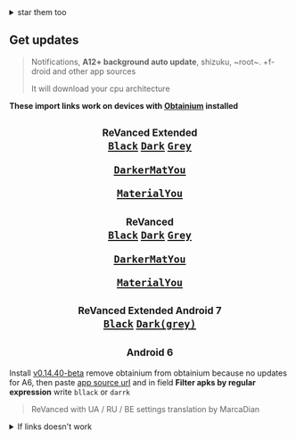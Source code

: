 <details><summary>star them too</summary><h2>

[j-hc](https://github.com/j-hc?tab=repositories&q=&type=&language=&sort=stargazers)

[ReVanced](https://github.com/orgs/ReVanced/repositories?q=sort%3Astars)

[inotia00](https://github.com/inotia00?tab=repositories&q=&type=&language=&sort=stargazers)

[YT-Advanced](https://github.com/YT-Advanced?tab=repositories&q=&type=&language=&sort=stargazers)

[MarcaDian](https://github.com/MarcaDian?tab=repositories)

[anddea](https://github.com/anddea?tab=repositories&q=&type=&language=&sort=stargazers)

[rufusin](https://github.com/rufusin?tab=repositories&q=&type=&language=&sort=stargazers)

[kitadai31](https://github.com/kitadai31?tab=repositories&q=&type=&language=&sort=stargazers)

[d4n3436](https://github.com/d4n3436?tab=repositories&q=&type=&language=&sort=stargazers)

[ImranR98](https://github.com/ImranR98?tab=repositories&q=&type=&language=&sort=stargazers)

[Hamster45105](https://github.com/Hamster45105?tab=repositories&q=&type=&language=&sort=stargazers) made it possible to open obtainium app config import link from readme
</h2></details>

## Get updates
>Notifications, **A12+ background auto update**, shizuku, ~root~. +f-droid and other app sources
>
>It will download your cpu architecture

**These import links work on devices with [Obtainium](https://github.com/ImranR98/Obtainium) installed**<div align="center"><h2>
<sub>ReVanced Extended</sub><br>
[<ins>`Black`](https://apps.obtainium.imranr.dev/redirect.html?r=obtainium://app/%7B%22id%22%3A%22app.rvx.android.youtube%22%2C%22url%22%3A%22https%3A%2F%2Fgithub.com%2FTidalMist%2Frevanced-arm7-arm8-nonroot%22%2C%22author%22%3A%22TidalMist%22%2C%22name%22%3A%22YouTube%22%2C%22additionalSettings%22%3A%22%7B%5C%22versionDetection%5C%22%3Afalse%2C%5C%22apkFilterRegEx%5C%22%3A%5C%22black%5C%22%7D%22%7D)  [<ins>`Dark`](https://apps.obtainium.imranr.dev/redirect.html?r=obtainium://app/%7B%22id%22%3A%22app.rvx.android.youtube%22%2C%22url%22%3A%22https%3A%2F%2Fgithub.com%2FTidalMist%2Frevanced-arm7-arm8-nonroot%22%2C%22author%22%3A%22TidalMist%22%2C%22name%22%3A%22YouTube%22%2C%22additionalSettings%22%3A%22%7B%5C%22versionDetection%5C%22%3Afalse%2C%5C%22apkFilterRegEx%5C%22%3A%5C%22dark%5C%22%7D%22%7D)  [<ins>`Grey`](https://apps.obtainium.imranr.dev/redirect.html?r=obtainium://app/%7B%22id%22%3A%22app.rvx.android.youtube%22%2C%22url%22%3A%22https%3A%2F%2Fgithub.com%2FTidalMist%2Frevanced-arm7-arm8-nonroot%22%2C%22author%22%3A%22TidalMist%22%2C%22name%22%3A%22YouTube%22%2C%22additionalSettings%22%3A%22%7B%5C%22versionDetection%5C%22%3Afalse%2C%5C%22apkFilterRegEx%5C%22%3A%5C%22grey%5C%22%7D%22%7D)

[<ins>`DarkerMatYou`](https://apps.obtainium.imranr.dev/redirect.html?r=obtainium://app/%7B%22id%22%3A%22app.rvx.android.youtube%22%2C%22url%22%3A%22https%3A%2F%2Fgithub.com%2FTidalMist%2Frevanced-arm7-arm8-nonroot%22%2C%22author%22%3A%22TidalMist%22%2C%22name%22%3A%22YouTube%22%2C%22additionalSettings%22%3A%22%7B%5C%22versionDetection%5C%22%3Afalse%2C%5C%22apkFilterRegEx%5C%22%3A%5C%22da-rker-matterial%5C%22%7D%22%7D)

[<ins>`MaterialYou`](https://apps.obtainium.imranr.dev/redirect.html?r=obtainium://app/%7B%22id%22%3A%22app.rvx.android.youtube%22%2C%22url%22%3A%22https%3A%2F%2Fgithub.com%2FTidalMist%2Frevanced-arm7-arm8-nonroot%22%2C%22author%22%3A%22TidalMist%22%2C%22name%22%3A%22YouTube%22%2C%22additionalSettings%22%3A%22%7B%5C%22versionDetection%5C%22%3Afalse%2C%5C%22apkFilterRegEx%5C%22%3A%5C%22material%5C%22%7D%22%7D)</br></h2><h2>
<sub>ReVanced</sub><br>
[<ins>`Black`](https://apps.obtainium.imranr.dev/redirect.html?r=obtainium://app/%7B%22id%22%3A%22app.revanced.android.youtube%22%2C%22url%22%3A%22https%3A%2F%2Fgithub.com%2FTidalMist%2Frevanced-arm7-arm8-nonroot%22%2C%22author%22%3A%22TidalMist%22%2C%22name%22%3A%22YouTube%22%2C%22additionalSettings%22%3A%22%7B%5C%22versionDetection%5C%22%3Afalse%2C%5C%22apkFilterRegEx%5C%22%3A%5C%22blaack%5C%22%7D%22%7D)  [<ins>`Dark`](https://apps.obtainium.imranr.dev/redirect.html?r=obtainium://app/%7B%22id%22%3A%22app.revanced.android.youtube%22%2C%22url%22%3A%22https%3A%2F%2Fgithub.com%2FTidalMist%2Frevanced-arm7-arm8-nonroot%22%2C%22author%22%3A%22TidalMist%22%2C%22name%22%3A%22YouTube%22%2C%22additionalSettings%22%3A%22%7B%5C%22versionDetection%5C%22%3Afalse%2C%5C%22apkFilterRegEx%5C%22%3A%5C%22daark%5C%22%7D%22%7D)  [<ins>`Grey`](https://apps.obtainium.imranr.dev/redirect.html?r=obtainium://app/%7B%22id%22%3A%22app.revanced.android.youtube%22%2C%22url%22%3A%22https%3A%2F%2Fgithub.com%2FTidalMist%2Frevanced-arm7-arm8-nonroot%22%2C%22author%22%3A%22TidalMist%22%2C%22name%22%3A%22YouTube%22%2C%22additionalSettings%22%3A%22%7B%5C%22versionDetection%5C%22%3Afalse%2C%5C%22apkFilterRegEx%5C%22%3A%5C%22grrey%5C%22%7D%22%7D)

[<ins>`DarkerMatYou`](https://apps.obtainium.imranr.dev/redirect.html?r=obtainium://app/%7B%22id%22%3A%22app.revanced.android.youtube%22%2C%22url%22%3A%22https%3A%2F%2Fgithub.com%2FTidalMist%2Frevanced-arm7-arm8-nonroot%22%2C%22author%22%3A%22TidalMist%22%2C%22name%22%3A%22YouTube%22%2C%22additionalSettings%22%3A%22%7B%5C%22versionDetection%5C%22%3Afalse%2C%5C%22apkFilterRegEx%5C%22%3A%5C%22d-arker-materiiial%5C%22%7D%22%7D)

[<ins>`MaterialYou`](https://apps.obtainium.imranr.dev/redirect.html?r=obtainium://app/%7B%22id%22%3A%22app.revanced.android.youtube%22%2C%22url%22%3A%22https%3A%2F%2Fgithub.com%2FTidalMist%2Frevanced-arm7-arm8-nonroot%22%2C%22author%22%3A%22TidalMist%22%2C%22name%22%3A%22YouTube%22%2C%22additionalSettings%22%3A%22%7B%5C%22versionDetection%5C%22%3Afalse%2C%5C%22apkFilterRegEx%5C%22%3A%5C%22materiial%5C%22%7D%22%7D)</br></h2><h2>
<sub>ReVanced Extended Android 7</sub><br>
[<ins>`Black`](https://apps.obtainium.imranr.dev/redirect.html?r=obtainium://app/%7B%22id%22%3A%22app.rvx.android.youtube%22%2C%22url%22%3A%22https%3A%2F%2Fgithub.com%2FTidalMist%2Frevanced-arm7-arm8-nonroot%22%2C%22author%22%3A%22TidalMist%22%2C%22name%22%3A%22YouTube%22%2C%22additionalSettings%22%3A%22%7B%5C%22versionDetection%5C%22%3Afalse%2C%5C%22apkFilterRegEx%5C%22%3A%5C%22bllack%5C%22%7D%22%7D)  [<ins>`Dark(grey)`](https://apps.obtainium.imranr.dev/redirect.html?r=obtainium://app/%7B%22id%22%3A%22app.rvx.android.youtube%22%2C%22url%22%3A%22https%3A%2F%2Fgithub.com%2FTidalMist%2Frevanced-arm7-arm8-nonroot%22%2C%22author%22%3A%22TidalMist%22%2C%22name%22%3A%22YouTube%22%2C%22additionalSettings%22%3A%22%7B%5C%22versionDetection%5C%22%3Afalse%2C%5C%22apkFilterRegEx%5C%22%3A%5C%22darrk%5C%22%7D%22%7D)</br></h2>
<h2><sub>Android 6</sub></h2></div>

Install [v0.14.40-beta](https://github.com/ImranR98/Obtainium/releases/tag/v0.14.40-beta) remove obtainium from obtainium because no updates for A6, then paste [app source url](https://github.com/TidalMist/revanced-arm7-arm8-nonroot) and in field **Filter apks by regular expression** write `bllack` or `darrk`

> ReVanced with UA / RU / BE settings translation by MarcaDian
<details><summary>If links doesn't work</summary>
 
Paste app source url https://github.com/TidalMist/revanced-arm7-arm8-nonroot and in field **Filter apks by regular expression** write

for ReVanced Extended `material` or `da-rker-matterial` or `black` or `dark` or `grey`

for ReVanced `materiial` or `d-arker-materiiial` or `blaack` or `daark` or `grrey`

for ReVanced Extended Android6-7 `bllack` or `darrk`

</details>
